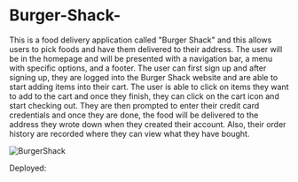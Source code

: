 # Burger-Shack-

This is a food delivery application called "Burger Shack" and this allows users to pick foods and have them delivered to their address. The user will be in the homepage 
and will be presented with a navigation bar, a menu with specific options, and a footer. The user can first sign up and after signing up, they are logged into the Burger
Shack website and are able to start adding items into their cart. The user is able to click on items they want to add to the cart and once they finish, they can click 
on the cart icon and start checking out. They are then prompted to enter their credit card credentials and once they are done, the food will be delivered to the address
they wrote down when they created their account. Also, their order history are recorded where they can view what they have bought. 


![BurgerShack](https://user-images.githubusercontent.com/107017473/204683830-d495f22a-94ab-4a05-9fd4-2fc50a9de93c.png)


Deployed: 
